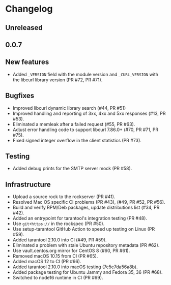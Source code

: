 # Changelog

## Unreleased

## 0.0.7

## New features

* Added `_VERSION` field with the module version and `_CURL_VERSION` with the
  libcurl library version (PR #72, PR #71).

## Bugfixes

* Improved libcurl dynamic library search (#44, PR #51)
* Improved handling and reporting of 3xx, 4xx and 5xx responses (#13, PR #53).
* Eliminated a memleak after a failed request (#55, PR #63).
* Adjust error handling code to support libcurl 7.86.0+ (#70, PR #71, PR #75).
* Fixed signed integer overflow in the client statistics (PR #73).

## Testing

* Added debug prints for the SMTP server mock (PR #58).

## Infrastructure

* Upload a source rock to the rockserver (PR #41).
* Resolved Mac OS specific CI problems (PR #43), (#49, PR #52, PR #56).
* Build and verify RPM/Deb packages, update distributions list (#34, PR #42).
* Added an entrypoint for tarantool's integration testing (PR #48).
* Use `git+https://` in the rockspec (PR #50).
* Use setup-tarantool GitHub Action to speed up testing on Linux (PR #59).
* Added tarantool 2.10.0 into CI (#49, PR #59).
* Eliminated a problem with stale Ubuntu repository metadata (PR #62).
* Use vault.centos.org mirror for CentOS 8 (#60, PR #61).
* Removed macOS 10.15 from CI (PR #65).
* Added macOS 12 to CI (PR #66).
* Added tarantool 2.10.0 into macOS testing (7c5c7da56a8b).
* Added package testing for Ubuntu Jammy and Fedora 35, 36 (PR #68).
* Switched to node16 runtime in CI (PR #69).

